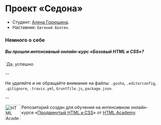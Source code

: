 # Проект «Седона»

* Студент: [Алена Горюшина](https://htmlacademy.ru/profile/id36606).
* Наставник: `Евгений Болтян`.

### Немного о себе

##### Вы прошли интенсивный онлайн-курс «Базовый HTML и CSS»?
`Да, успешно

--

Не удаляйте и не обращайте внимание на файлы: `.gosha`, `.editorconfig`, `.gitignore`, `.travis.yml`, `Gruntfile.js`, `package.json`.

--

<a href="https://htmlacademy.ru/advanced_intensive"><img align="left" width="50" height="50" title="HTML Academy" src="https://htmlacademy.ru/static/img/logo-github.svg"></a>

Репозиторий создан для обучения на интенсивном онлайн-курсе «[Продвинутый HTML и CSS](https://htmlacademy.ru/advanced_intensive)» от [HTML Academy](https://htmlacademy.ru).
